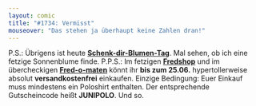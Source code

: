 ```yaml
---
layout: comic
title: "#1734: Vermisst"
mouseover: "Das stehen ja überhaupt keine Zahlen dran!"
---
```


P.S.:
Übrigens ist heute <a href="http://www.fonflatter.de/kalender"><strong>Schenk-dir-Blumen-Tag</strong></a>. Mal sehen, ob ich eine fetzige Sonnenblume finde.
P.P.S.:
Im fetzigen <a href="http://fredshop.spreadshirt.de/"><strong>Fredshop</strong></a> und im übercheckigen <a href="http://fred-o-mat.spreadshirt.de/"><strong>Fred-o-maten</strong></a> könnt ihr <strong>bis zum 25.06.</strong> hypertollerweise absolut  <strong>versandkostenfrei</strong> einkaufen. Einzige Bedingung: Euer Einkauf muss mindestens ein Poloshirt enthalten.
Der entsprechende Gutscheincode heißt <strong>JUNIPOLO</strong>.
Und so.
